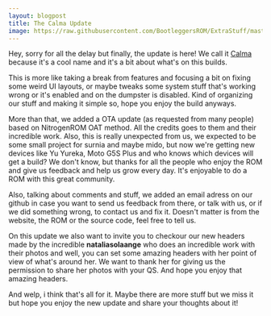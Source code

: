 ```yaml
---
layout: blogpost
title: The Calma Update
image: https://raw.githubusercontent.com/BootleggersROM/ExtraStuff/master/blogstuff/bootleg_21_calma.jpg
---
```


Hey, sorry for all the delay but finally, the update is here! We call it [Calma](https://goo.gl/yn9B2s) because it's a cool name and it's a bit about what's on this builds.

This is more like taking a break from features and focusing a bit on fixing some weird UI layouts, or maybe tweaks some system stuff that's working wrong or it's enabled and on the dumpster is disabled. Kind of organizing our stuff and making it simple so, hope you enjoy the build anyways.

More than that, we added a OTA update (as requested from many people) based on NitrogenROM OAT method. All the credits goes to them and their incredible work. Also, this is really unexpected from us, we expected to be some small project for surnia and maybe mido, but now we're getting new devices like Yu Yureka, Moto G5S Plus and who knows which devices will get a build? We don't know, but thanks for all the people who enjoy the ROM and give us feedback and help us grow every day. It's enjoyable to do a ROM with this great community.

Also, talking about comments and stuff, we added an email adress on our github in case you want to send us feedback from there, or talk with us, or if we did something wrong, to contact us and fix it. Doesn't matter is from the website, the ROM or the source code, feel free to tell us.

On this update we also want to invite you to checkour our new headers made by the incredible **nataliasolaange** who does an incredible work with their photos and well, you can set some amazing headers with her point of view of what's around her. We want to thank her for giving us the permission to share her photos with your QS. And hope you enjoy that amazing headers.

And welp, i think that's all for it. Maybe there are more stuff but we miss it but hope you enjoy the new update and share your thoughts about it!
